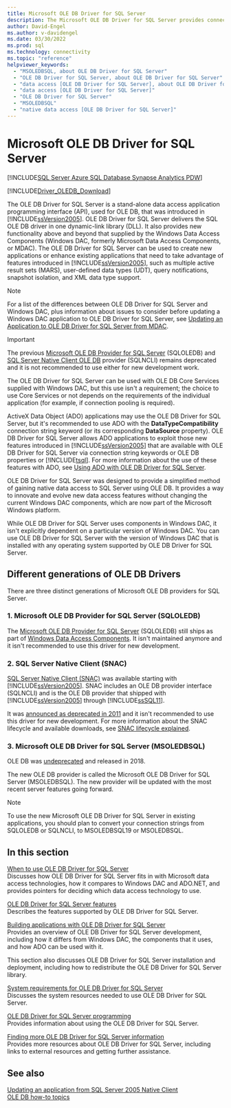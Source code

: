 ```yaml
---
title: Microsoft OLE DB Driver for SQL Server
description: The Microsoft OLE DB Driver for SQL Server provides connectivity to SQL Server and Azure SQL Database via standard OLE DB APIs.
author: David-Engel
ms.author: v-davidengel
ms.date: 03/30/2022
ms.prod: sql
ms.technology: connectivity
ms.topic: "reference"
helpviewer_keywords:
  - "MSOLEDBSQL, about OLE DB Driver for SQL Server"
  - "OLE DB Driver for SQL Server, about OLE DB Driver for SQL Server"
  - "data access [OLE DB Driver for SQL Server], about OLE DB Driver for SQL Server"
  - "data access [OLE DB Driver for SQL Server]"
  - "OLE DB Driver for SQL Server"
  - "MSOLEDBSQL"
  - "native data access [OLE DB Driver for SQL Server]"
---
```

# Microsoft OLE DB Driver for SQL Server

[!INCLUDE[SQL Server Azure SQL Database Synapse Analytics PDW](../../includes/applies-to-version/sql-asdb-asdbmi-asa-pdw.md)]

[!INCLUDE[Driver_OLEDB_Download](../../includes/driver_oledb_download.md)]

The OLE DB Driver for SQL Server is a stand-alone data access application programming interface (API), used for OLE DB, that was introduced in [!INCLUDE[ssVersion2005](../../includes/ssversion2005-md.md)]. OLE DB Driver for SQL Server delivers the SQL OLE DB driver in one dynamic-link library (DLL). It also provides new functionality above and beyond that supplied by the Windows Data Access Components (Windows DAC, formerly Microsoft Data Access Components, or MDAC). The OLE DB Driver for SQL Server can be used to create new applications or enhance existing applications that need to take advantage of features introduced in [!INCLUDE[ssVersion2005](../../includes/ssversion2005-md.md)], such as multiple active result sets (MARS), user-defined data types (UDT), query notifications, snapshot isolation, and XML data type support.

> [!NOTE]
> For a list of the differences between OLE DB Driver for SQL Server and Windows DAC, plus information about issues to consider before updating a Windows DAC application to OLE DB Driver for SQL Server, see [Updating an Application to OLE DB Driver for SQL Server from MDAC](../oledb/applications/updating-an-application-to-oledb-driver-for-sql-server-from-mdac.md).

> [!IMPORTANT]
> The previous [Microsoft OLE DB Provider for SQL Server](../../ado/guide/appendixes/microsoft-ole-db-provider-for-sql-server.md) (SQLOLEDB) and [SQL Server Native Client OLE DB](../../relational-databases/native-client/sql-server-native-client.md) provider (SQLNCLI) remains deprecated and it is not recommended to use either for new development work.

 The OLE DB Driver for SQL Server can be used with OLE DB Core Services supplied with Windows DAC, but this use isn't a requirement; the choice to use Core Services or not depends on the requirements of the individual application (for example, if connection pooling is required).

 ActiveX Data Object (ADO) applications may use the OLE DB Driver for SQL Server, but it's recommended to use ADO with the **DataTypeCompatibility** connection string keyword (or its corresponding **DataSource** property). OLE DB Driver for SQL Server allows ADO applications to exploit those new features introduced in [!INCLUDE[ssVersion2005](../../includes/ssversion2005-md.md)] that are available with OLE DB Driver for SQL Server via connection string keywords or OLE DB properties or [!INCLUDE[tsql](../../includes/tsql-md.md)]. For more information about the use of these features with ADO, see [Using ADO with OLE DB Driver for SQL Server](../oledb/applications/using-ado-with-oledb-driver-for-sql-server.md).

 OLE DB Driver for SQL Server was designed to provide a simplified method of gaining native data access to SQL Server using OLE DB. It provides a way to innovate and evolve new data access features without changing the current Windows DAC components, which are now part of the Microsoft Windows platform.

 While OLE DB Driver for SQL Server uses components in Windows DAC, it isn't explicitly dependent on a particular version of Windows DAC. You can use OLE DB Driver for SQL Server with the version of Windows DAC that is installed with any operating system supported by OLE DB Driver for SQL Server.

## Different generations of OLE DB Drivers

There are three distinct generations of Microsoft OLE DB providers for SQL Server.

### 1. Microsoft OLE DB Provider for SQL Server (SQLOLEDB)

The [Microsoft OLE DB Provider for SQL Server](../../ado/guide/appendixes/microsoft-ole-db-provider-for-sql-server.md) (SQLOLEDB) still ships as part of [Windows Data Access Components](/previous-versions/windows/desktop/ms692897(v=vs.85)). It isn't maintained anymore and it isn't recommended to use this driver for new development.

### 2. SQL Server Native Client (SNAC)

[SQL Server Native Client (SNAC)](../../relational-databases/native-client/sql-server-native-client.md) was available starting with [!INCLUDE[ssVersion2005](../../includes/ssversion2005-md.md)]. SNAC includes an OLE DB provider interface (SQLNCLI) and is the OLE DB provider that shipped with [!INCLUDE[ssVersion2005](../../includes/ssversion2005-md.md)] through [!INCLUDE[ssSQL11](../../includes/sssql11-md.md)].

It was [announced as deprecated in 2011](/archive/blogs/sqlnativeclient/microsoft-is-aligning-with-odbc-for-native-relational-data-access) and it isn't recommended to use this driver for new development. For more information about the SNAC lifecycle and available downloads, see [SNAC lifecycle explained](/archive/blogs/sqlreleaseservices/snac-lifecycle-explained).

### 3. Microsoft OLE DB Driver for SQL Server (MSOLEDBSQL)

OLE DB was [undeprecated](/archive/blogs/sqlnativeclient/announcing-the-new-release-of-ole-db-driver-for-sql-server) and released in 2018.

The new OLE DB provider is called the Microsoft OLE DB Driver for SQL Server (MSOLEDBSQL). The new provider will be updated with the most recent server features going forward.

> [!NOTE]
> To use the new Microsoft OLE DB Driver for SQL Server in existing applications, you should plan to convert your connection strings from SQLOLEDB or SQLNCLI, to MSOLEDBSQL19 or MSOLEDBSQL.

## In this section

[When to use OLE DB Driver for SQL Server](../oledb/when-to-use-oledb-driver-for-sql-server.md)  
Discusses how OLE DB Driver for SQL Server fits in with Microsoft data access technologies, how it compares to Windows DAC and ADO.NET, and provides pointers for deciding which data access technology to use.

[OLE DB Driver for SQL Server features](../oledb/features/oledb-driver-for-sql-server-features.md )  
Describes the features supported by OLE DB Driver for SQL Server.

[Building applications with OLE DB Driver for SQL Server](../oledb/applications/building-applications-with-oledb-driver-for-sql-server.md)  
Provides an overview of OLE DB Driver for SQL Server development, including how it differs from Windows DAC, the components that it uses, and how ADO can be used with it.

This section also discusses OLE DB Driver for SQL Server installation and deployment, including how to redistribute the OLE DB Driver for SQL Server library.

[System requirements for OLE DB Driver for SQL Server](../oledb/system-requirements-for-oledb-driver-for-sql-server.md)  
Discusses the system resources needed to use OLE DB Driver for SQL Server.

[OLE DB Driver for SQL Server programming](../oledb/ole-db/oledb-driver-for-sql-server-programming.md)  
Provides information about using the OLE DB Driver for SQL Server.

[Finding more OLE DB Driver for SQL Server information](../oledb/finding-more-oledb-driver-for-sql-server-information.md)  
Provides more resources about OLE DB Driver for SQL Server, including links to external resources and getting further assistance.

## See also

[Updating an application from SQL Server 2005 Native Client](../oledb/applications/updating-an-application-from-sql-server-2005-native-client.md)  
[OLE DB how-to topics](../oledb/ole-db-how-to/ole-db-how-to-topics.md)
